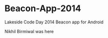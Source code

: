 Beacon-App-2014
===============

Lakeside Code Day 2014 Beacon app for Android

Nikhil Birmiwal was here
